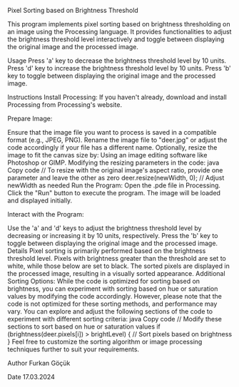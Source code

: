 Pixel Sorting based on Brightness Threshold

This program implements pixel sorting based on brightness thresholding on an image using the Processing language. It provides functionalities to adjust the brightness threshold level interactively and toggle between displaying the original image and the processed image.

Usage
Press 'a' key to decrease the brightness threshold level by 10 units.
Press 'd' key to increase the brightness threshold level by 10 units.
Press 'b' key to toggle between displaying the original image and the processed image.

Instructions
Install Processing: If you haven't already, download and install Processing from Processing's website.

Prepare Image:

Ensure that the image file you want to process is saved in a compatible format (e.g., JPEG, PNG).
Rename the image file to "deer.jpg" or adjust the code accordingly if your file has a different name.
Optionally, resize the image to fit the canvas size by:
Using an image editing software like Photoshop or GIMP.
Modifying the resizing parameters in the code:
java
Copy code
// To resize with the original image's aspect ratio, provide one parameter and leave the other as zero
deer.resize(newWidth, 0); // Adjust newWidth as needed
Run the Program: Open the .pde file in Processing. Click the "Run" button to execute the program. The image will be loaded and displayed initially.

Interact with the Program:

Use the 'a' and 'd' keys to adjust the brightness threshold level by decreasing or increasing it by 10 units, respectively.
Press the 'b' key to toggle between displaying the original image and the processed image.
Details
Pixel sorting is primarily performed based on the brightness threshold level.
Pixels with brightness greater than the threshold are set to white, while those below are set to black.
The sorted pixels are displayed in the processed image, resulting in a visually sorted appearance.
Additional Sorting Options: While the code is optimized for sorting based on brightness, you can experiment with sorting based on hue or saturation values by modifying the code accordingly. However, please note that the code is not optimized for these sorting methods, and performance may vary. You can explore and adjust the following sections of the code to experiment with different sorting criteria:
java
Copy code
// Modify these sections to sort based on hue or saturation values
if (brightness(deer.pixels[i]) > brightLevel) {
  // Sort pixels based on brightness
}
Feel free to customize the sorting algorithm or image processing techniques further to suit your requirements.

Author
Furkan Göçük

Date
17.03.2024
